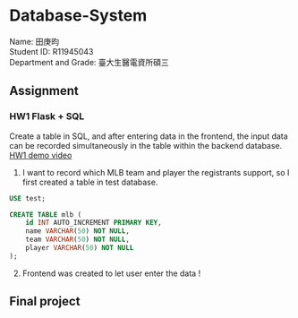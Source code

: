 # Database-System
Name: 田庚昀  
Student ID: R11945043  
Department and Grade: 臺大生醫電資所碩三  
## Assignment
### HW1 Flask + SQL
Create a table in SQL, and after entering data in the frontend, the input data can be recorded simultaneously in the table within the backend database.  
[HW1 demo video](https://www.youtube.com/watch?v=dMZsB5H3GRw)  
1. I want to record which MLB team and player the registrants support, so I first created a table in test database.
```sql
USE test;

CREATE TABLE mlb (
    id INT AUTO_INCREMENT PRIMARY KEY,
    name VARCHAR(50) NOT NULL,
    team VARCHAR(50) NOT NULL,
    player VARCHAR(50) NOT NULL
);
```
2. Frontend was created to let user enter the data
!
## Final project
